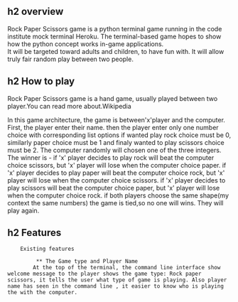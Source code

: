 ## h2  overview 
 
Rock Paper Scissors game is a python terminal game running in the code institute mock terminal Heroku. The terminal-based game hopes to show how the python concept works in-game applications.  
It will be targeted toward adults and children, to have fun 
with. It will allow truly fair random play between two people.

## h2  How to play
Rock Paper Scissors game is a hand game, usually played between two player.You can read more about.Wikipedia 

In this game architecture, the game is  between'x'player and the computer. First, the player enter their name. then the player enter only one number choice with corresponding list options if wanted play rock choice must be 0, similarly paper choice must be 1 and finaly wanted to play scissors choice must be 2. The computer randomly will chosen one of the three integers.
The winner is 
		- if 'x' player decides to play rock will beat the computer choice scissors, but 'x' player will lose when the computer choice paper.
		if 'x' player decides to play paper will beat the computer choice rock, but 'x' player will lose when the computer choice scissors.
		if 'x' player decides to play scissors will beat the computer choice paper, but 'x' player will lose when the computer choice rock.
		if both players choose the same shape(my context the same numbers) the game is tied,so no one 
        will wins. They will  play again. 
 ## h2  Features 

		Existing features
	
	         ** The Game type and Player Name 
			At the top of the terminal, the command line interface show welcome message to the player shows the game type: Rock paper scissors, it tells the user what type of game is playing. Also player name has seen in the command line , it easier to know who is playing the with the computer.

